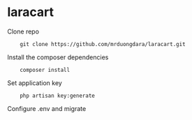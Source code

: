 # laracart

Clone repo

 		git clone https://github.com/mrduongdara/laracart.git
        
Install the composer dependencies

		composer install
Set application key

		php artisan key:generate        

Configure .env and migrate 
